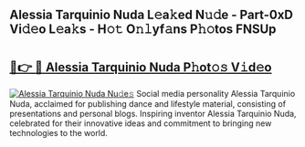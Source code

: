 ## Alessia Tarquinio Nuda L𝚎a𝚔ed N𝚞𝚍e - Part-0xD Vi𝚍𝚎o L𝚎a𝚔s - H𝚘𝚝 O𝚗𝚕yf𝚊ns P𝚑𝚘tos FNSUp

# <h2><a href="http://kf9dc41.oniu.top/?m=Alessia+Tarquinio+Nuda">🔗👉 🔴 Alessia Tarquinio Nuda P𝚑ot𝚘𝚜 V𝚒d𝚎o</a></h2>

[![Alessia Tarquinio Nuda Nu𝚍e𝚜](https://i.imgur.com/0qMVB7G.gif)](http://kf9dc41.oniu.top/?m=Alessia+Tarquinio+Nuda)
Social media personality Alessia Tarquinio Nuda, acclaimed for publishing dance and lifestyle material, consisting of presentations and personal blogs. Inspiring inventor Alessia Tarquinio Nuda, celebrated for their innovative ideas and commitment to bringing new technologies to the world.  
